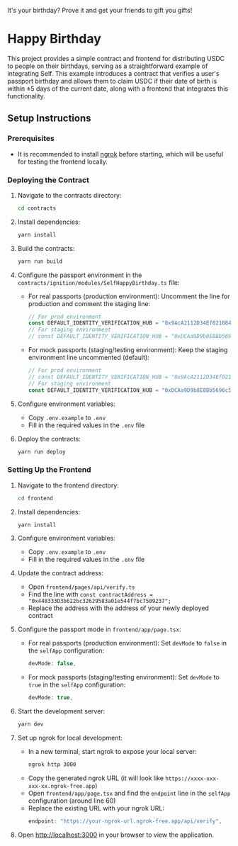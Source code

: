 It's your birthday? Prove it and get your friends to gift you gifts!

# Happy Birthday

This project provides a simple contract and frontend for distributing USDC to people on their birthdays, serving as a straightforward example of integrating Self.
This example introduces a contract that verifies a user's passport birthday and allows them to claim USDC if their date of birth is within ±5 days of the current date, along with a frontend that integrates this functionality.

## Setup Instructions

### Prerequisites

- It is recommended to install [ngrok](https://ngrok.com/) before starting, which will be useful for testing the frontend locally.

### Deploying the Contract

1. Navigate to the contracts directory:
   ```bash
   cd contracts
   ```

2. Install dependencies:
   ```bash
   yarn install
   ```

3. Build the contracts:
   ```bash
   yarn run build
   ```

4. Configure the passport environment in the `contracts/ignition/modules/SelfHappyBirthday.ts` file:
   - For real passports (production environment):
     Uncomment the line for production and comment the staging line:
     ```javascript
     // For prod environment
     const DEFAULT_IDENTITY_VERIFICATION_HUB = "0x9AcA2112D34Ef021084264F6f5eef2a99a5bA7b1";
     // For staging environment
     // const DEFAULT_IDENTITY_VERIFICATION_HUB = "0xDCAa9D9b8E8Bb5696c5d4b47da84aD37b8DEb9A8";
     ```
   - For mock passports (staging/testing environment):
     Keep the staging environment line uncommented (default):
     ```javascript
     // For prod environment
     // const DEFAULT_IDENTITY_VERIFICATION_HUB = "0x9AcA2112D34Ef021084264F6f5eef2a99a5bA7b1";
     // For staging environment
     const DEFAULT_IDENTITY_VERIFICATION_HUB = "0xDCAa9D9b8E8Bb5696c5d4b47da84aD37b8DEb9A8";
     ```

5. Configure environment variables:
   - Copy `.env.example` to `.env`
   - Fill in the required values in the `.env` file

6. Deploy the contracts:
   ```bash
   yarn run deploy
   ```

### Setting Up the Frontend

1. Navigate to the frontend directory:
   ```bash
   cd frontend
   ```

2. Install dependencies:
   ```bash
   yarn install
   ```

3. Configure environment variables:
   - Copy `.env.example` to `.env`
   - Fill in the required values in the `.env` file

4. Update the contract address:
   - Open `frontend/pages/api/verify.ts`
   - Find the line with `const contractAddress = "0x448333D3b622bc32629583a01e544f7bc7509237";`
   - Replace the address with the address of your newly deployed contract

5. Configure the passport mode in `frontend/app/page.tsx`:
   - For real passports (production environment):
     Set `devMode` to `false` in the `selfApp` configuration:
     ```javascript
     devMode: false,
     ```
   - For mock passports (staging/testing environment):
     Set `devMode` to `true` in the `selfApp` configuration:
     ```javascript
     devMode: true,
     ```

6. Start the development server:
   ```bash
   yarn dev
   ```

7. Set up ngrok for local development:
   - In a new terminal, start ngrok to expose your local server:
     ```bash
     ngrok http 3000
     ```
   - Copy the generated ngrok URL (it will look like `https://xxxx-xxx-xxx-xx.ngrok-free.app`)
   - Open `frontend/app/page.tsx` and find the `endpoint` line in the `selfApp` configuration (around line 60)
   - Replace the existing URL with your ngrok URL:
     ```javascript
     endpoint: "https://your-ngrok-url.ngrok-free.app/api/verify",
     ```

8. Open [http://localhost:3000](http://localhost:3000) in your browser to view the application.